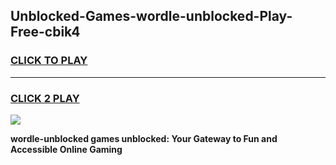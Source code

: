 
## Unblocked-Games-wordle-unblocked-Play-Free-cbik4
<h3>
<a href="https://premium76.site?title=wordle-unblocked&ref=10A">CLICK TO PLAY</a></h3>
<hr>

<h3>
<a href="https://premium76.site?title=wordle-unblocked&ref=10A">CLICK 2 PLAY</a>
  
</h3>

<a href="https://premium76.site?title=wordle-unblocked&ref=10A"><img src="https://clearcache.store/games.png"></a>


**wordle-unblocked games unblocked: Your Gateway to Fun and Accessible Online Gaming**
